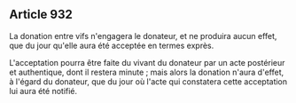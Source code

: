 Article 932
----
La donation entre vifs n'engagera le donateur, et ne produira aucun effet, que
du jour qu'elle aura été acceptée en termes exprès.

L'acceptation pourra être faite du vivant du donateur par un acte postérieur et
authentique, dont il restera minute ; mais alors la donation n'aura d'effet, à
l'égard du donateur, que du jour où l'acte qui constatera cette acceptation lui
aura été notifié.
